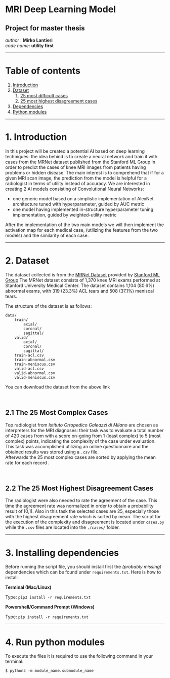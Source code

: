 # MRI Deep Learning Model
## Project for master thesis

*author* : **Mirko Lantieri** <br>
*code name*: **utility first** <br>

---
# Table of contents
1. [Introduction](#introduction)
2. [Dataset](#dataset)
    1. [25 most difficult cases](#complex_cases)
    2. [25 most highest disagreement cases](#disagreement)
3. [Dependencies](#dependencies)
4. [Python modules](#modules)


---
# 1. Introduction <a name="introduction"></a>
In this project will be created a potential AI based on deep learning techniques: 
the idea behind is to create a neural network and train it with cases from
the MRNet dataset published from the Stanford ML Group in order to predict the cases of knee MRI images
from patients having problems or hidden disease. The main interest is to 
comprehend that if for a given MRI scan image, the prediction from the
model is helpful for a radiologist in terms of utility instead of accuracy. We are interested in creating 2 AI models consisting of 
Convolutional Neural Networks:
* one generic model based on a simplistic implementation of  AlexNet architecture tuned with hyperparameter, guided by AUC metric
* one model having implemented in-structure hyperparameter tuning implementation, guided by weighted-utility metric

 
After the implementation of the two main models we will then implement the
activation map for each medical case, (utilizing the features from the
two models) and  the similarity of each case.

---

# 2. Dataset <a name="dataset"></a>
The dataset collected is from the [MRNet Dataset](https://stanfordmlgroup.github.io/competitions/mrnet/) provided by [Stanford ML Group](https://stanfordmlgroup.github.io/)
The MRNet dataset consists of 1,370 knee MRI exams performed at Stanford
 University Medical Center. The dataset contains 1,104 (80.6%) abnormal 
 exams, with 319 (23.3%) ACL tears and 508 (37.1%) meniscal tears.

 The structure of the dataset is as follows:



    data/
        train/
            axial/
            coronal/
            sagittal/
        valid/
            axial/
            coronal/
            sagittal/
        train-acl.csv
        train-abnormal.csv
        train-meniscus.csv
        valid-acl.csv
        valid-abnormal.csv
        valid-meniscus.csv
    
You can download the dataset from the above link

<br>

## 2.1 The 25 Most Complex Cases <a name="complex_cases"></a>
Top radiologist from *Istituto Ortopedico Galeazzi di Milano* 
are chosen as interpreters for the MRI diagnoses: their task was to evaluate a total number of 420 cases from with a score on-going
from 1 (least complex) to 5 (most complex) points, indicating the complexity
of the case under evaluation. <br>
This task was accomplished utilizing an online questionnaire 
and the obtained results was stored using a `.csv` file.
<br> Afterwards the 25 most complex cases are sorted by applying the mean rate for each record .

<br>

## 2.2 The 25 Most Highest Disagreement Cases <a name="disagreement"></a>
The radiologist were also needed to rate the agreement of the case.
This time the agreement rate was normalized in order to obtain 
a probability result of [0,1]. Also in this task the selected
cases are 25, especially those with the highest disagreement
rate which is sorted by mean.
The script for the execution of the complexity and disagreement
is located under `cases.py` while the `.csv` files are located
into the `./cases/` folder. 


---

# 3. Installing dependencies <a name="dependencies"></a>
Before running the script file, you should install first the *(probably missing)*
dependencies which can be found under 
`requirements.txt`. Here is how to install:

**Terminal (Mac/Linux)**

Type: `pip3 install -r requirements.txt` 


**Powershell/Command Prompt (Windows)**

Type: `pip install -r requirements.txt`

---

# 4. Run python modules <a name="modules"></a>
To execute the files it is required to use the following command in your terminal:

    $ python3 -m module_name.submodule_name

